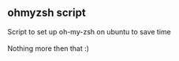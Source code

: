 ## ohmyzsh script ## 

Script to set up oh-my-zsh on ubuntu to save time <br><br>
Nothing more then that :)
